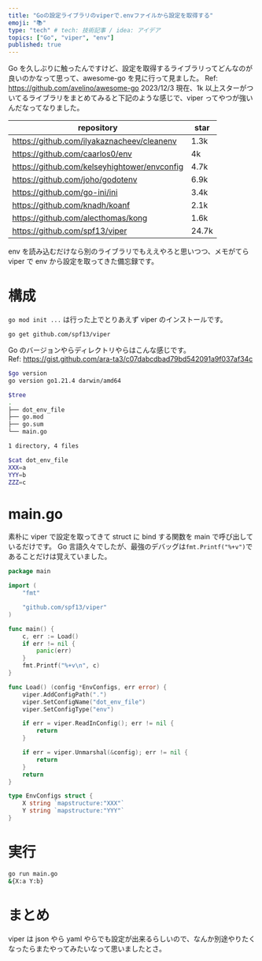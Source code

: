 ```yaml
---
title: "Goの設定ライブラリのviperで.envファイルから設定を取得する"
emoji: "📚"
type: "tech" # tech: 技術記事 / idea: アイデア
topics: ["Go", "viper", "env"]
published: true
---
```


Go を久しぶりに触ったんですけど、設定を取得するライブラリってどんなのが良いのかなって思って、awesome-go を見に行って見ました。
Ref: https://github.com/avelino/awesome-go
2023/12/3 現在、1k 以上スターがついてるライブラリをまとめてみると下記のような感じで、viper ってやつが強いんだなってなりました。

| repository                                   | star  |
| -------------------------------------------- | ----- |
| https://github.com/ilyakaznacheev/cleanenv   | 1.3k  |
| https://github.com/caarlos0/env              | 4k    |
| https://github.com/kelseyhightower/envconfig | 4.7k  |
| https://github.com/joho/godotenv             | 6.9k  |
| https://github.com/go-ini/ini                | 3.4k  |
| https://github.com/knadh/koanf               | 2.1k  |
| https://github.com/alecthomas/kong           | 1.6k  |
| https://github.com/spf13/viper               | 24.7k |

env を読み込むだけなら別のライブラリでもええやろと思いつつ、メモがてら viper で env から設定を取ってきた備忘録です。

# 構成

`go mod init ...` は行った上でとりあえず viper のインストールです。

```
go get github.com/spf13/viper
```

Go のバージョンやらディレクトリやらはこんな感じです。  
Ref: https://gist.github.com/ara-ta3/c07dabcdbad79bd542091a9f037af34c

```bash
$go version
go version go1.21.4 darwin/amd64

$tree
.
├── dot_env_file
├── go.mod
├── go.sum
└── main.go

1 directory, 4 files

$cat dot_env_file
XXX=a
YYY=b
ZZZ=c
```

# main.go

素朴に viper で設定を取ってきて struct に bind する関数を main で呼び出しているだけです。
Go 言語久々でしたが、最強のデバッグは`fmt.Printf("%+v")`であることだけは覚えていました。

```go
package main

import (
	"fmt"

	"github.com/spf13/viper"
)

func main() {
	c, err := Load()
	if err != nil {
		panic(err)
	}
	fmt.Printf("%+v\n", c)
}

func Load() (config *EnvConfigs, err error) {
	viper.AddConfigPath(".")
	viper.SetConfigName("dot_env_file")
	viper.SetConfigType("env")

	if err = viper.ReadInConfig(); err != nil {
		return
	}

	if err = viper.Unmarshal(&config); err != nil {
		return
	}
	return
}

type EnvConfigs struct {
	X string `mapstructure:"XXX"`
	Y string `mapstructure:"YYY"`
}

```

# 実行

```bash
go run main.go
&{X:a Y:b}
```

# まとめ

viper は json やら yaml やらでも設定が出来るらしいので、なんか別途やりたくなったらまたやってみたいなって思いましたとさ。
